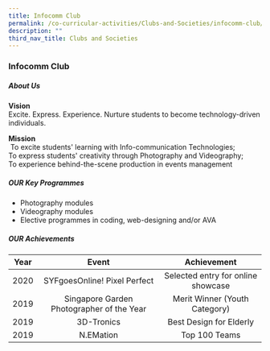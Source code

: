 ```yaml
---
title: Infocomm Club
permalink: /co-curricular-activities/Clubs-and-Societies/infocomm-club/
description: ""
third_nav_title: Clubs and Societies
---
```

### Infocomm Club
##### About Us

**Vision** <br>Excite. Express. Experience. Nurture students to become technology-driven individuals.

**Mission**<br> To excite students' learning with Info-communication Technologies;  <br>
To express students' creativity through Photography and Videography;  <Br>
To experience behind-the-scene production in events management

##### OUR Key Programmes

*   Photography modules
*   Videography modules
*   Elective programmes in coding, web-designing and/or AVA

##### OUR Achievements

| Year | Event | Achievement |
|:---:|:---:|:---:|
|  2020 |  SYFgoesOnline! Pixel Perfect |  Selected entry for online showcase |
| 2019 | Singapore Garden Photographer of the Year | Merit Winner (Youth Category) |
|  2019 | 3D-Tronics  | Best Design for Elderly  |
|  2019 | N.EMation  | Top 100 Teams  |